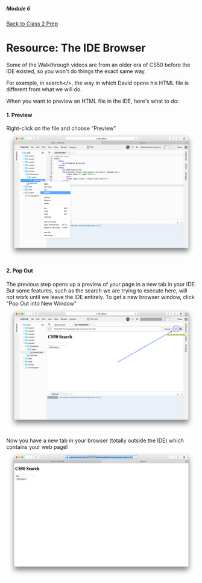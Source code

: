 ##### Module 6

[Back to Class 2 Prep](../../class2-prep)

# Resource: The IDE Browser

Some of the Walkthrough videos are from an older era of CS50 before the IDE existed, so you won't do things the exact same way.

For example, in <a>search</>, the way in which David opens his HTML file is different from what we will do. 

When you want to preview an HTML file in the IDE, here's what to do:

#### 1. Preview
  Right-click on the file and choose "Preview"
  <img src="1preview.png"/>

#### 2. Pop Out
  The previous step opens up a preview of your page in a new tab in your IDE. But some features, such as the search we are trying to execute here, will not work until we leave the IDE entirely. To get a new browser window, click "Pop Out into New Window"
  <img src="2popout.png"/>

Now you have a new tab in your browser (totally outside the IDE) which contains your web page!
  <img src="3result.png"/>
